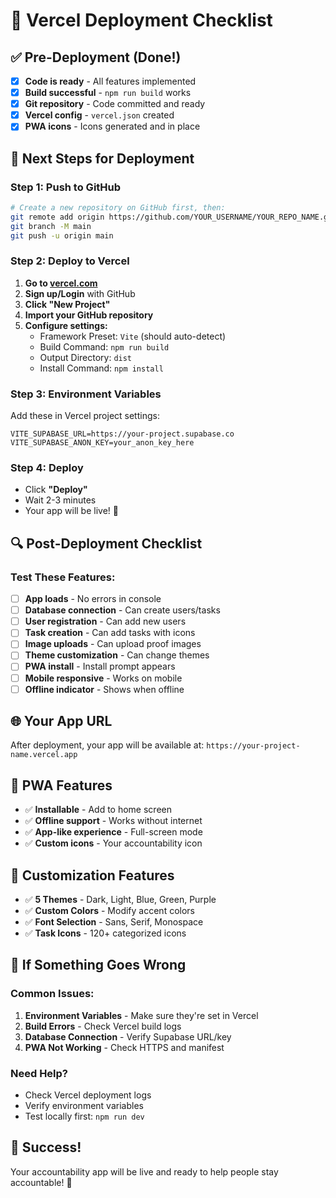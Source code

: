 # 🚀 Vercel Deployment Checklist

## **✅ Pre-Deployment (Done!)**
- [x] **Code is ready** - All features implemented
- [x] **Build successful** - `npm run build` works
- [x] **Git repository** - Code committed and ready
- [x] **Vercel config** - `vercel.json` created
- [x] **PWA icons** - Icons generated and in place

## **🔄 Next Steps for Deployment**

### **Step 1: Push to GitHub**
```bash
# Create a new repository on GitHub first, then:
git remote add origin https://github.com/YOUR_USERNAME/YOUR_REPO_NAME.git
git branch -M main
git push -u origin main
```

### **Step 2: Deploy to Vercel**
1. **Go to [vercel.com](https://vercel.com)**
2. **Sign up/Login** with GitHub
3. **Click "New Project"**
4. **Import your GitHub repository**
5. **Configure settings:**
   - Framework Preset: `Vite` (should auto-detect)
   - Build Command: `npm run build`
   - Output Directory: `dist`
   - Install Command: `npm install`

### **Step 3: Environment Variables**
Add these in Vercel project settings:
```
VITE_SUPABASE_URL=https://your-project.supabase.co
VITE_SUPABASE_ANON_KEY=your_anon_key_here
```

### **Step 4: Deploy**
- Click **"Deploy"**
- Wait 2-3 minutes
- Your app will be live! 🎉

## **🔍 Post-Deployment Checklist**

### **Test These Features:**
- [ ] **App loads** - No errors in console
- [ ] **Database connection** - Can create users/tasks
- [ ] **User registration** - Can add new users
- [ ] **Task creation** - Can add tasks with icons
- [ ] **Image uploads** - Can upload proof images
- [ ] **Theme customization** - Can change themes
- [ ] **PWA install** - Install prompt appears
- [ ] **Mobile responsive** - Works on mobile
- [ ] **Offline indicator** - Shows when offline

## **🌐 Your App URL**
After deployment, your app will be available at:
`https://your-project-name.vercel.app`

## **📱 PWA Features**
- ✅ **Installable** - Add to home screen
- ✅ **Offline support** - Works without internet
- ✅ **App-like experience** - Full-screen mode
- ✅ **Custom icons** - Your accountability icon

## **🎨 Customization Features**
- ✅ **5 Themes** - Dark, Light, Blue, Green, Purple
- ✅ **Custom Colors** - Modify accent colors
- ✅ **Font Selection** - Sans, Serif, Monospace
- ✅ **Task Icons** - 120+ categorized icons

## **🚨 If Something Goes Wrong**

### **Common Issues:**
1. **Environment Variables** - Make sure they're set in Vercel
2. **Build Errors** - Check Vercel build logs
3. **Database Connection** - Verify Supabase URL/key
4. **PWA Not Working** - Check HTTPS and manifest

### **Need Help?**
- Check Vercel deployment logs
- Verify environment variables
- Test locally first: `npm run dev`

## **🎉 Success!**
Your accountability app will be live and ready to help people stay accountable! 🚀
